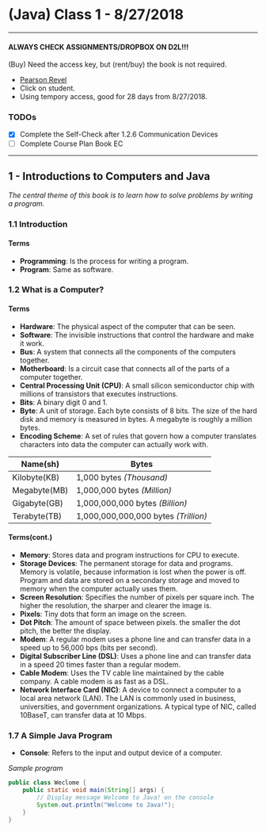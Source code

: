 # (Java) Class 1 - 8/27/2018
***

#### ALWAYS CHECK ASSIGNMENTS/DROPBOX ON D2L!!!
(Buy) Need the access key, but (rent/buy) the book is not required.

+ [Pearson Revel](https://www.pearson.com/revel)
+ Click on student.
+ Using tempory access, good for 28 days from 8/27/2018.

### TODOs
- [x] Complete the Self-Check after 1.2.6 Communication Devices
- [ ] Complete Course Plan Book EC

***
## 1 - Introductions to Computers and Java
*The central theme of this book is to learn how to solve problems by writing a program.*

### 1.1 Introduction
#### Terms
+ **Programming**: Is the process for writing a program. 
+ **Program**: Same as software.

### 1.2 What is a Computer?
#### Terms
+ **Hardware**: The physical aspect of the computer that can be seen.
+ **Software**: The invisible instructions that control the hardware and make it work.
+ **Bus**: A system that connects all the components of the computers together.
+ **Motherboard**: Is a circuit case that connects all of the parts of a computer together.
+ **Central Processing Unit (CPU)**: A small silicon semiconductor chip with millions of transistors that executes instructions.
+ **Bits**: A binary digit 0 and 1.
+ **Byte**: A unit of storage.  Each byte consists of 8 bits. The size of the hard disk and memory is measured in bytes.  A megabyte is roughly a million bytes.
+ **Encoding Scheme**: A set of rules that govern how a computer translates characters into data the computer can actually work with.

| Name(sh) | Bytes |
|----------|-------|
| Kilobyte(KB) | 1,000 bytes *(Thousand)* |
| Megabyte(MB) | 1,000,000 bytes *(Million)* |
| Gigabyte(GB) | 1,000,000,000 bytes *(Billion)* |
| Terabyte(TB) | 1,000,000,000,000 bytes *(Trillion)* |

#### Terms(cont.)
+ **Memory**: Stores data and program instructions for CPU to execute.
+ **Storage Devices**: The permanent storage for data and programs.  Memory is volatile, because information is lost when the power is off.  Program and data are stored on a secondary storage and moved to memory when the computer actually uses them.
+ **Screen Resolution**: Specifies the number of pixels per square inch.  The higher the resolution, the sharper and clearer the image is.
+ **Pixels**: Tiny dots that form an image on the screen.
+ **Dot Pitch**: The amount of space between pixels.  the smaller the dot pitch, the better the display.
+ **Modem**: A regular modem uses a phone line and can transfer data in a speed up to 56,000 bps (bits per second).
+ **Digital Subscriber Line (DSL)**: Uses a phone line and can transfer data in a speed 20 times faster than a regular modem.
+ **Cable Modem**: Uses the TV cable line maintained by the cable company. A cable modem is as fast as a DSL.
+ **Network Interface Card (NIC)**: A device to connect a computer to a local area network (LAN). The LAN is commonly used in business, universities, and government organizations. A typical type of NIC, called 10BaseT, can transfer data at 10 Mbps.

### 1.7 A Simple Java Program
+ **Console**: Refers to the input and output device of a computer.

*Sample program*
```Java
public class Weclome {
	public static void main(String[] args) {
		// Display message Welcome to Java! on the console
		System.out.println("Welcome to Java!");
	}
}
```
